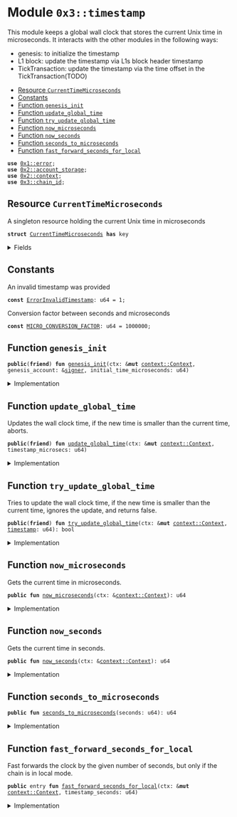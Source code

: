 
<a name="0x3_timestamp"></a>

# Module `0x3::timestamp`

This module keeps a global wall clock that stores the current Unix time in microseconds.
It interacts with the other modules in the following ways:
* genesis: to initialize the timestamp
* L1 block: update the timestamp via L1s block header timestamp
* TickTransaction: update the timestamp via the time offset in the TickTransaction(TODO)


-  [Resource `CurrentTimeMicroseconds`](#0x3_timestamp_CurrentTimeMicroseconds)
-  [Constants](#@Constants_0)
-  [Function `genesis_init`](#0x3_timestamp_genesis_init)
-  [Function `update_global_time`](#0x3_timestamp_update_global_time)
-  [Function `try_update_global_time`](#0x3_timestamp_try_update_global_time)
-  [Function `now_microseconds`](#0x3_timestamp_now_microseconds)
-  [Function `now_seconds`](#0x3_timestamp_now_seconds)
-  [Function `seconds_to_microseconds`](#0x3_timestamp_seconds_to_microseconds)
-  [Function `fast_forward_seconds_for_local`](#0x3_timestamp_fast_forward_seconds_for_local)


<pre><code><b>use</b> <a href="">0x1::error</a>;
<b>use</b> <a href="">0x2::account_storage</a>;
<b>use</b> <a href="">0x2::context</a>;
<b>use</b> <a href="chain_id.md#0x3_chain_id">0x3::chain_id</a>;
</code></pre>



<a name="0x3_timestamp_CurrentTimeMicroseconds"></a>

## Resource `CurrentTimeMicroseconds`

A singleton resource holding the current Unix time in microseconds


<pre><code><b>struct</b> <a href="timestamp.md#0x3_timestamp_CurrentTimeMicroseconds">CurrentTimeMicroseconds</a> <b>has</b> key
</code></pre>



<details>
<summary>Fields</summary>


<dl>
<dt>
<code>microseconds: u64</code>
</dt>
<dd>

</dd>
</dl>


</details>

<a name="@Constants_0"></a>

## Constants


<a name="0x3_timestamp_ErrorInvalidTimestamp"></a>

An invalid timestamp was provided


<pre><code><b>const</b> <a href="timestamp.md#0x3_timestamp_ErrorInvalidTimestamp">ErrorInvalidTimestamp</a>: u64 = 1;
</code></pre>



<a name="0x3_timestamp_MICRO_CONVERSION_FACTOR"></a>

Conversion factor between seconds and microseconds


<pre><code><b>const</b> <a href="timestamp.md#0x3_timestamp_MICRO_CONVERSION_FACTOR">MICRO_CONVERSION_FACTOR</a>: u64 = 1000000;
</code></pre>



<a name="0x3_timestamp_genesis_init"></a>

## Function `genesis_init`



<pre><code><b>public</b>(<b>friend</b>) <b>fun</b> <a href="timestamp.md#0x3_timestamp_genesis_init">genesis_init</a>(ctx: &<b>mut</b> <a href="_Context">context::Context</a>, genesis_account: &<a href="">signer</a>, initial_time_microseconds: u64)
</code></pre>



<details>
<summary>Implementation</summary>


<pre><code><b>public</b>(<b>friend</b>) <b>fun</b> <a href="timestamp.md#0x3_timestamp_genesis_init">genesis_init</a>(ctx: &<b>mut</b> Context, genesis_account: &<a href="">signer</a>, initial_time_microseconds: u64) {
    <b>let</b> current_time = <a href="timestamp.md#0x3_timestamp_CurrentTimeMicroseconds">CurrentTimeMicroseconds</a> { microseconds: initial_time_microseconds };
    <a href="_global_move_to">account_storage::global_move_to</a>(ctx, genesis_account, current_time);
}
</code></pre>



</details>

<a name="0x3_timestamp_update_global_time"></a>

## Function `update_global_time`

Updates the wall clock time, if the new time is smaller than the current time, aborts.


<pre><code><b>public</b>(<b>friend</b>) <b>fun</b> <a href="timestamp.md#0x3_timestamp_update_global_time">update_global_time</a>(ctx: &<b>mut</b> <a href="_Context">context::Context</a>, timestamp_microsecs: u64)
</code></pre>



<details>
<summary>Implementation</summary>


<pre><code><b>public</b>(<b>friend</b>) <b>fun</b> <a href="timestamp.md#0x3_timestamp_update_global_time">update_global_time</a>(ctx: &<b>mut</b> Context, timestamp_microsecs: u64) {
    <b>let</b> global_timer = <a href="_global_borrow_mut">account_storage::global_borrow_mut</a>&lt;<a href="timestamp.md#0x3_timestamp_CurrentTimeMicroseconds">CurrentTimeMicroseconds</a>&gt;(ctx, @rooch_framework);
    <b>let</b> now = global_timer.microseconds;
    <b>assert</b>!(now &lt; timestamp_microsecs, <a href="_invalid_argument">error::invalid_argument</a>(<a href="timestamp.md#0x3_timestamp_ErrorInvalidTimestamp">ErrorInvalidTimestamp</a>));
    global_timer.microseconds = timestamp_microsecs;
}
</code></pre>



</details>

<a name="0x3_timestamp_try_update_global_time"></a>

## Function `try_update_global_time`

Tries to update the wall clock time, if the new time is smaller than the current time, ignores the update, and returns false.


<pre><code><b>public</b>(<b>friend</b>) <b>fun</b> <a href="timestamp.md#0x3_timestamp_try_update_global_time">try_update_global_time</a>(ctx: &<b>mut</b> <a href="_Context">context::Context</a>, <a href="timestamp.md#0x3_timestamp">timestamp</a>: u64): bool
</code></pre>



<details>
<summary>Implementation</summary>


<pre><code><b>public</b>(<b>friend</b>) <b>fun</b> <a href="timestamp.md#0x3_timestamp_try_update_global_time">try_update_global_time</a>(ctx: &<b>mut</b> Context, <a href="timestamp.md#0x3_timestamp">timestamp</a>: u64) : bool {
    <b>let</b> global_timer = <a href="_global_borrow_mut">account_storage::global_borrow_mut</a>&lt;<a href="timestamp.md#0x3_timestamp_CurrentTimeMicroseconds">CurrentTimeMicroseconds</a>&gt;(ctx, @rooch_framework);
    <b>let</b> now = global_timer.microseconds;
    <b>if</b>(now &lt; <a href="timestamp.md#0x3_timestamp">timestamp</a>) {
        global_timer.microseconds = <a href="timestamp.md#0x3_timestamp">timestamp</a>;
        <b>true</b>
    }<b>else</b>{
        <b>false</b>
    }
}
</code></pre>



</details>

<a name="0x3_timestamp_now_microseconds"></a>

## Function `now_microseconds`

Gets the current time in microseconds.


<pre><code><b>public</b> <b>fun</b> <a href="timestamp.md#0x3_timestamp_now_microseconds">now_microseconds</a>(ctx: &<a href="_Context">context::Context</a>): u64
</code></pre>



<details>
<summary>Implementation</summary>


<pre><code><b>public</b> <b>fun</b> <a href="timestamp.md#0x3_timestamp_now_microseconds">now_microseconds</a>(ctx: &Context): u64 {
    <a href="_global_borrow">account_storage::global_borrow</a>&lt;<a href="timestamp.md#0x3_timestamp_CurrentTimeMicroseconds">CurrentTimeMicroseconds</a>&gt;(ctx, @rooch_framework).microseconds
}
</code></pre>



</details>

<a name="0x3_timestamp_now_seconds"></a>

## Function `now_seconds`

Gets the current time in seconds.


<pre><code><b>public</b> <b>fun</b> <a href="timestamp.md#0x3_timestamp_now_seconds">now_seconds</a>(ctx: &<a href="_Context">context::Context</a>): u64
</code></pre>



<details>
<summary>Implementation</summary>


<pre><code><b>public</b> <b>fun</b> <a href="timestamp.md#0x3_timestamp_now_seconds">now_seconds</a>(ctx: &Context): u64 {
    <a href="timestamp.md#0x3_timestamp_now_microseconds">now_microseconds</a>(ctx) / <a href="timestamp.md#0x3_timestamp_MICRO_CONVERSION_FACTOR">MICRO_CONVERSION_FACTOR</a>
}
</code></pre>



</details>

<a name="0x3_timestamp_seconds_to_microseconds"></a>

## Function `seconds_to_microseconds`



<pre><code><b>public</b> <b>fun</b> <a href="timestamp.md#0x3_timestamp_seconds_to_microseconds">seconds_to_microseconds</a>(seconds: u64): u64
</code></pre>



<details>
<summary>Implementation</summary>


<pre><code><b>public</b> <b>fun</b> <a href="timestamp.md#0x3_timestamp_seconds_to_microseconds">seconds_to_microseconds</a>(seconds: u64): u64 {
    seconds * <a href="timestamp.md#0x3_timestamp_MICRO_CONVERSION_FACTOR">MICRO_CONVERSION_FACTOR</a>
}
</code></pre>



</details>

<a name="0x3_timestamp_fast_forward_seconds_for_local"></a>

## Function `fast_forward_seconds_for_local`

Fast forwards the clock by the given number of seconds, but only if the chain is in local mode.


<pre><code><b>public</b> entry <b>fun</b> <a href="timestamp.md#0x3_timestamp_fast_forward_seconds_for_local">fast_forward_seconds_for_local</a>(ctx: &<b>mut</b> <a href="_Context">context::Context</a>, timestamp_seconds: u64)
</code></pre>



<details>
<summary>Implementation</summary>


<pre><code><b>public</b> entry <b>fun</b> <a href="timestamp.md#0x3_timestamp_fast_forward_seconds_for_local">fast_forward_seconds_for_local</a>(ctx: &<b>mut</b> Context, timestamp_seconds: u64) {
    <b>assert</b>!(rooch_framework::chain_id::is_local(ctx), <a href="_invalid_argument">error::invalid_argument</a>(<a href="timestamp.md#0x3_timestamp_ErrorInvalidTimestamp">ErrorInvalidTimestamp</a>));
    <a href="timestamp.md#0x3_timestamp_fast_forward_seconds">fast_forward_seconds</a>(ctx, timestamp_seconds);
}
</code></pre>



</details>
